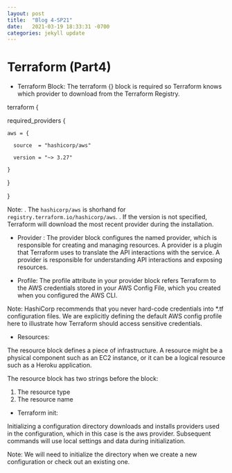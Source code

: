 ```yaml
---
layout: post
title:  "Blog 4-SP21"
date:   2021-03-19 18:33:31 -0700
categories: jekyll update
---
```



# Terraform (Part4)

- Terraform Block:
The terraform {} block is required so Terraform knows which provider to download from the Terraform Registry.

terraform {

  required_providers {

    aws = {

      source  = "hashicorp/aws"

      version = "~> 3.27"

    }

  }

}

Note: 
. The `hashicorp/aws` is shorhand for `registry.terraform.io/hashicorp/aws`.
. If the version is not specified, Terraform will download the most recent provider during the installation. 

- Provider :
The provider block configures the named provider, which is responsible for creating and managing resources. A provider is a plugin that Terraform uses to translate the API interactions with the service. A provider is responsible for understanding API interactions and exposing resources. 

- Profile: 
The profile attribute in your provider block refers Terraform to the AWS credentials stored in your AWS Config File, which you created when you configured the AWS CLI. 

Note: HashiCorp recommends that you never hard-code credentials into *.tf configuration files. We are explicitly defining the default AWS config profile here to illustrate how Terraform should access sensitive credentials.

- Resources:

The resource block defines a piece of infrastructure. A resource might be a physical component such as an EC2 instance, or it can be a logical resource such as a Heroku application.

The resource block has two strings before the block: 

1. The resource type  
2. The resource name 

- Terraform init:

Initializing a configuration directory downloads and installs providers used in the configuration, which in this case is the aws provider. Subsequent commands will use local settings and data during initialization.

Note: We will need to initialize the directory when we create a new configuration or check out an existing one. 